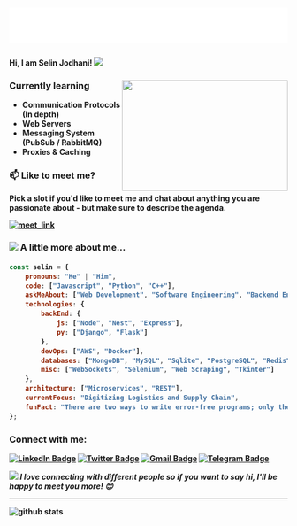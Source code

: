 <h1 align="center">
  <img src="https://raw.githubusercontent.com/SelinJodhani/SelinJodhani/master/name.svg" alt="Selin Jodhani" />
</h1>

<!--[![Twitter Badge](https://img.shields.io/badge/-JodhaniSelin-1ca0f1?style=flat-square&logo=twitter&logoColor=white&link=https://twitter.com/JodhaniSelin)](https://twitter.com/JodhaniSelin)  [![Gmail Badge](https://img.shields.io/badge/-jodhaniselin.sj@gmail.com-c14438?style=flat-square&logo=Gmail&logoColor=white&link=mailto:jodhaniselin.sj@gmail.com)](mailto:jodhaniselin.sj@.com)-->

<p> <b>Hi, I am Selin Jodhani! <img src="https://media.giphy.com/media/mGcNjsfWAjY5AEZNw6/giphy.gif" width="50"> <b></p>

<img align="right" src="https://media.giphy.com/media/Wc8eqOgMNeSRtSdsvu/giphy.gif" height="200" width="300">

<h3> Currently learning </h3>

- Communication Protocols (In depth)
- Web Servers
- Messaging System (PubSub / RabbitMQ)
- Proxies & Caching 

### 📫 Like to meet me?

Pick a slot if you'd like to meet me and chat about anything you are passionate about - but make sure to describe the agenda.

<a href="https://calendly.com/selinjodhani/30min" target="_blank"><img width="498" alt="meet_link" src="https://user-images.githubusercontent.com/15426564/144297439-f530f383-e73e-41e0-9914-a9b7d3f432e5.png"></a>

### <img src="https://media.giphy.com/media/VgCDAzcKvsR6OM0uWg/giphy.gif" width="50"> A little more about me...  

```javascript
const selin = {
    pronouns: "He" | "Him",
    code: ["Javascript", "Python", "C++"],
    askMeAbout: ["Web Development", "Software Engineering", "Backend Engineering", "Cats"],
    technologies: {
        backEnd: {
            js: ["Node", "Nest", "Express"],
            py: ["Django", "Flask"]
        },
        devOps: ["AWS", "Docker"],
        databases: ["MongoDB", "MySQL", "Sqlite", "PostgreSQL", "Redis"],
        misc: ["WebSockets", "Selenium", "Web Scraping", "Tkinter"]
    },
    architecture: ["Microservices", "REST"],
    currentFocus: "Digitizing Logistics and Supply Chain",
    funFact: "There are two ways to write error-free programs; only the third one works"
};
```

### Connect with me:

[![LinkedIn Badge](https://img.shields.io/badge/-selinjodhani-0077b5?style=flat-square&logo=Linkedin&logoColor=white&link=https://www.linkedin.com/in/selinjodhani)](https://www.linkedin.com/in/selinjodhani) [![Twitter Badge](https://img.shields.io/badge/-JodhaniSelin-1da1f2?style=flat-square&logo=twitter&logoColor=white&link=https://twitter.com/JodhaniSelin)](https://twitter.com/JodhaniSelin) [![Gmail Badge](https://img.shields.io/badge/-jodhaniselin.sj@gmail.com-ea4335?style=flat-square&logo=Gmail&logoColor=white&link=mailto:jodhaniselin.sj@gmail.com)](mailto:jodhaniselin.sj@gmail.com) [![Telegram Badge](https://img.shields.io/badge/-NoOneCanBeNoOne-0088cc?style=flat-square&logo=Telegram&logoColor=white&link=https://twitter.com/JodhaniSelin)](https://t.me/NoOneCanBeNoOne) 

<img src="https://media.giphy.com/media/LnQjpWaON8nhr21vNW/giphy.gif" width="60"> <em><b>I love connecting with different people</b> so if you want to say <b>hi, I'll be happy to meet you more!</b> 😊</em>

---------------------------------------------------------------------------------------------------------------------------------------------------------------------------------

![github stats](https://github-readme-stats.vercel.app/api?username=SelinJodhani&show_icons=true&theme=dark)
